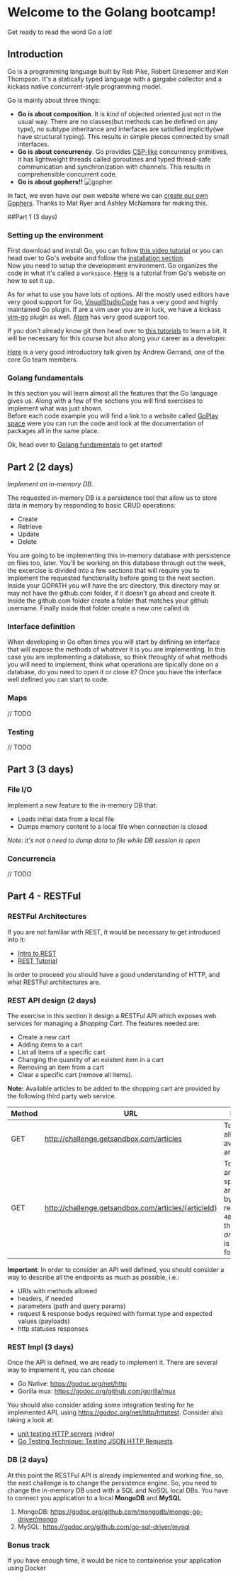 # Welcome to the Golang bootcamp!
Get ready to read the word Go a lot!

## Introduction
Go is a programming language built by Rob Pike, Robert Griesemer and Ken Thompson. It's a statically typed language with a gargabe collector and a kickass native concurrent-style programming model.

Go is mainly about three things:
* **Go is about composition**. It is *kind* of objected oriented just not in the usual way. There are no classes(but methods can be defined on any type), no subtype inheritance and interfaces are satisfied implicitly(we have structural typing). This results in simple pieces connected by small interfaces.
* **Go is about concurrency**. Go provides [CSP-like](https://en.wikipedia.org/wiki/Communicating_sequential_processes) concurrency primitives, it has lightweight threads called goroutines and typed thread-safe communication and synchronization with channels. This results in comprehensible concurrent code.
* **Go is about gophers!!**
![gopher](https://github.com/juanpablopizarro/golang-bootcamp/blob/master/docs/img/gophers.png)

In fact, we even have our own website where we can [create our own Gophers](http://gopherize.me/). Thanks to Mat Ryer and Ashley McNamara for making this.

##Part 1  (3 days)
### Setting up the environment
First download and install Go, you can follow [this video tutorial](https://www.youtube.com/watch?v=nbkjGixXnlI&index=1&list=PL2ANXDJvvFeJLRIL_8NZl5LGtrRE3sE_E) or you can head over to Go's website and follow the [installation section](https://golang.org/doc/install).  
Now you need to setup the development environment. Go organizes the code in what it's called a `workspace`. [Here](https://golang.org/doc/code.html) is a tutorial from Go's website on how to set it up.

As for what to use you have lots of options. All the mostly used editors have very good support for Go, [VisualStudioCode](https://code.visualstudio.com/) has a very good and highly maintained Go plugin. If are a vim user you are in luck, we have a kickass [vim-go](https://github.com/fatih/vim-go) plugin as well. [Atom](https://atom.io) has very good support too.

If you don't already know git then head over to [this tutorials](https://try.github.io/levels/1/challenges/1) to learn a bit. It will be necessary for this course but also along your career as a developer.

[Here](https://vimeo.com/53221560) is a very good introductory talk given by Andrew Gerrand, one of the core Go team members.

### Golang fundamentals 
In this section you will learn almost all the features that the Go language gives us. Along with a few of the sections you will find exercises to implement what was just shown.  
Before each code example you will find a link to a website called [GoPlay space](https://goplay.space) were you can run the code and look at the documentation of packages all in the same place.

Ok, head over to [Golang fundamentals](https://github.com/juanpablopizarro/golang-bootcamp/blob/master/fundamentals.md) to get started!


## Part 2 (2 days)

*Implement an in-memory DB.*

The requested in-memory DB is a persistence tool that allow us to store data in memory by responding to basic CRUD operations: 
* Create
* Retrieve
* Update
* Delete

You are going to be implementing this in-memory database with persistence on files too, later. You'll be working on this database through out the week, the excercise is divided into a few sections that will require you to implement the requested functionality before going to the next section.
Inside your GOPATH you will have the src directory, this directory may or may not have the github.com folder, if it doesn't go ahead and create it. Inside the github.com folder create a folder that matches your github username. Finally inside that folder create a new one called `db`

### Interface definition
When developing in Go often times you will start by defining an interface that will expose the methods of whatever it is you are implementing. In this case you are implementing a database, so think throughly of what methods you will need to implement, think what operations are tipically done on a database, do you need to open it or close it? Once you have the interface well defined you can start to code.

### Maps
// TODO

### Testing
// TODO


## Part 3 (3 days)
### File I/O
Implement a new feature to the in-memory DB that:
* Loads initial data from a local file
* Dumps memory content to a local file when connection is closed

*Note: it's not a need to dump data to file while DB session is open*

### Concurrencia
// TODO


## Part 4 - RESTFul
### RESTFul Architectures
If you are not familiar with REST, it would be necessary to get introduced into it:
* [Intro to REST](https://www.youtube.com/watch?v=YCcAE2SCQ6k)
* [REST Tutorial](https://www.restapitutorial.com/)

In order to proceed you should have a good understanding of HTTP, and what RESTFul architectures are. 


### REST API design (2 days)
The exercise in this section it design a RESTFul API which exposes web services for managing a *Shopping Cart*. 
The features needed are:
* Create a new cart
* Adding items to a cart
* List all items of a specific cart 
* Changing the quantity of an existent item in a cart 
* Removing an item from a cart
* Clear a specific cart (remove all items).


**Note:** Available articles to be added to the shopping cart are provided by the following third party web service.

| Method   |      URL    | Desc |
|----------|-------------|---   |
| GET | http://challenge.getsandbox.com/articles | To get all available articles |
| GET | http://challenge.getsandbox.com/articles/{articleId} | To get an specific artible by id. It returns `404` if the _articleId_ is not found |
  
**Important**: In order to consider an API well defined, you should consider a way to describe all the endpoints as much as possible, i.e.:
* URIs with methods allowed 
* headers, if needed
* parameters (path and query params)
* request & response bodys required with format type and expected values (payloads)
* http statuses responses

### REST Impl (3 days)
Once the API is defined, we are ready to implement it. 
There are several way to implement it, you can choose 
* Go Native: https://godoc.org/net/http
* Gorilla mux: https://godoc.org/github.com/gorilla/mux

You should also consider adding some integration testing for he implemented API, using https://godoc.org/net/http/httptest.
Consider also taking a look at:
* [unit testing HTTP servers](https://www.youtube.com/watch?v=hVFEV-ieeew) _(video)_
* [Go Testing Technique: Testing JSON HTTP Requests](https://medium.com/@xoen/go-testing-technique-testing-json-http-requests-76d9ce0e11f)


### DB (2 days)
At this point the RESTFul API is already implemented and working fine, so, the next challenge is to change the persistence engine.
So, you need to change the in-memory DB used with a SQL and NoSQL local DBs. You have to connect you application to a local **MongoDB** and **MySQL**

1. MongoDB: https://godoc.org/github.com/mongodb/mongo-go-driver/mongo
2. MySQL: https://godoc.org/github.com/go-sql-driver/mysql


### Bonus track 
If you have enough time, it would be nice to containerise your application using Docker
